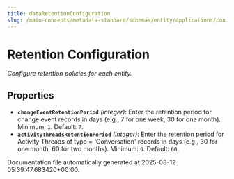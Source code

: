 ```yaml
---
title: dataRetentionConfiguration
slug: /main-concepts/metadata-standard/schemas/entity/applications/configuration/internal/dataretentionconfiguration
---
```


# Retention Configuration

*Configure retention policies for each entity.*

## Properties

- **`changeEventRetentionPeriod`** *(integer)*: Enter the retention period for change event records in days (e.g., 7 for one week, 30 for one month). Minimum: `1`. Default: `7`.
- **`activityThreadsRetentionPeriod`** *(integer)*: Enter the retention period for Activity Threads of type = 'Conversation' records in days (e.g., 30 for one month, 60 for two months). Minimum: `0`. Default: `60`.


Documentation file automatically generated at 2025-08-12 05:39:47.683420+00:00.
